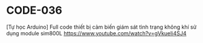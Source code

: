 # CODE-036
[Tự học Arduino] Full code thiết bị cảm biến giám sát tình trạng không khí sử dụng module sim800L https://www.youtube.com/watch?v=gVkueIi4SJ4
